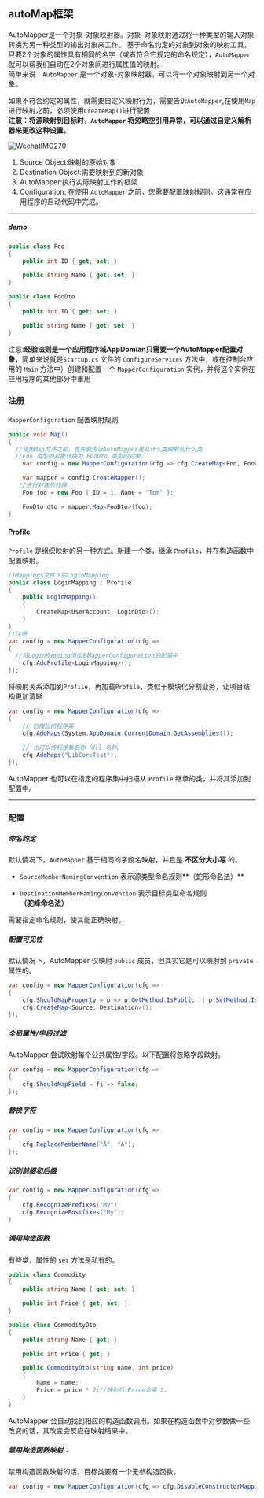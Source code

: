 ## autoMap框架

AutoMapper是一个对象-对象映射器。对象-对象映射通过将一种类型的输入对象转换为另一种类型的输出对象来工作。  基于命名约定的对象到对象的映射工具，只要2个对象的属性具有相同的名字（或者符合它规定的命名规定），`AutoMapper`就可以帮我们自动在2个对象间进行属性值的映射。  
简单来说：`AutoMapper` 是一个对象-对象映射器，可以将一个对象映射到另一个对象。  

如果不符合约定的属性，就需要自定义映射行为，需要告诉`AutoMapper`,在使用`Map`进行映射之前，必须使用` CreateMap() `进行配置  
**注意：将源映射到目标时，`AutoMapper` 将忽略空引用异常，可以通过自定义解析器来更改这种设置。**     

![WechatIMG270](https://github.com/hylsss/CodeRecord/assets/62007319/6070b674-16fb-4281-8f57-acda5673cfc1)
1. Source Object:映射的原始对象
2. Destination Object:需要映射到的新对象
3. AutoMapper:执行实际映射工作的框架
4. Configuration: 在使用 `AutoMapper` 之前，您需要配置映射规则。这通常在应用程序的启动代码中完成。

***

##### demo

```c#
public class Foo
{
    public int ID { get; set; }

    public string Name { get; set; }
}

public class FooDto
{
    public int ID { get; set; }

    public string Name { get; set; }
}


```

注意:**经验法则是一个应用程序域AppDomian只需要一个AutoMapper配置对象**，简单来说就是`Startup.cs` 文件的 `ConfigureServices` 方法中，或在控制台应用的 `Main` 方法中）创建和配置一个 `MapperConfiguration` 实例，并将这个实例在应用程序的其他部分中重用

### 注册

`MapperConfiguration` 配置映射规则

```c#
public void Map()
{
  //使用Map方法之前，首先要告诉AutoMapper是从什么类映射到什么类
  //Foo 类型的对象转换为 FooDto 类型的对象。
    var config = new MapperConfiguration(cfg => cfg.CreateMap<Foo, FooDto>());

    var mapper = config.CreateMapper();
   //进行对象的转换
    Foo foo = new Foo { ID = 1, Name = "Tom" };

    FooDto dto = mapper.Map<FooDto>(foo);
}
```

#### Profile

`Profile` 是组织映射的另一种方式。新建一个类，继承 `Profile`，并在构造函数中配置映射。

```c#
//Mappings文件下的LoginMapping
public class LoginMapping : Profile
{
    public LoginMapping()
    {
        CreateMap<UserAccount, LoginDto>();
    }
}
//注册
var config = new MapperConfiguration(cfg =>
{
  //将LoginMapping添加到MapperConfiguration的配置中
    cfg.AddProfile<LoginMapping>();
});
```

将映射关系添加到`Profile`，再加载`Profile`，类似于模块化分割业务，让项目结构更加清晰

```c#
var config = new MapperConfiguration(cfg =>
{
    // 扫描当前程序集
    cfg.AddMaps(System.AppDomain.CurrentDomain.GetAssemblies());
    
    // 也可以传程序集名称（dll 名称）
    cfg.AddMaps("LibCoreTest");
});
```

AutoMapper 也可以在指定的程序集中扫描从 `Profile` 继承的类，并将其添加到配置中。

***

### 配置

##### 命名约定

默认情况下，`AutoMapper` 基于相同的字段名映射，并且是 **不区分大小写** 的。

- `SourceMemberNamingConvention` 表示源类型命名规则**（蛇形命名法）**

- `DestinationMemberNamingConvention` 表示目标类型命名规则 **（驼峰命名法）**

需要指定命名规则，使其能正确映射。

##### 配置可见性

默认情况下，AutoMapper 仅映射 `public` 成员，但其实它是可以映射到 `private` 属性的。

```c#
var config = new MapperConfiguration(cfg =>
{
    cfg.ShouldMapProperty = p => p.GetMethod.IsPublic || p.SetMethod.IsPrivate;
    cfg.CreateMap<Source, Destination>();
});
```

##### 全局属性/字段过滤

AutoMapper 尝试映射每个公共属性/字段。以下配置将忽略字段映射。

```c#
var config = new MapperConfiguration(cfg =>
{
	cfg.ShouldMapField = fi => false;
});
```

##### 替换字符

```c#
var config = new MapperConfiguration(cfg =>
{
    cfg.ReplaceMemberName("Ä", "A");
});
```

##### 识别前缀和后缀

```c#
var config = new MapperConfiguration(cfg =>
{
    cfg.RecognizePrefixes("My");
    cfg.RecognizePostfixes("My");
}
```

##### 调用构造函数

有些类，属性的 `set` 方法是私有的。

```c#
public class Commodity
{
    public string Name { get; set; }

    public int Price { get; set; }
}

public class CommodityDto
{
    public string Name { get; }

    public int Price { get; }

    public CommodityDto(string name, int price)
    {
        Name = name;
        Price = price * 2;//映射后 Price会乘 2。
    }
}
```

AutoMapper 会自动找到相应的构造函数调用。如果在构造函数中对参数做一些改变的话，其改变会反应在映射结果中。

##### 禁用构造函数映射：

禁用构造函数映射的话，目标类要有一个无参构造函数。

```c#
var config = new MapperConfiguration(cfg => cfg.DisableConstructorMapping());
```

